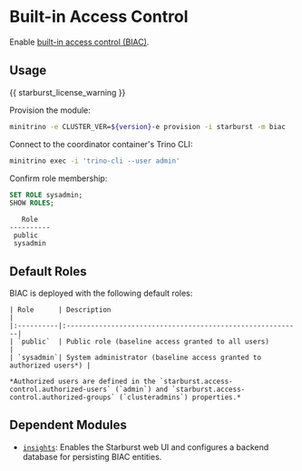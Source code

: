 # Built-in Access Control

Enable
[built-in access control (BIAC)](https://docs.starburst.io/latest/security/biac-overview.html).

## Usage

{{ starburst_license_warning }}

Provision the module:

```sh
minitrino -e CLUSTER_VER=${version}-e provision -i starburst -m biac
```

Connect to the coordinator container's Trino CLI:

```sh
minitrino exec -i 'trino-cli --user admin'
```

Confirm role membership:

```sql
SET ROLE sysadmin;
SHOW ROLES;
```

```text
   Role
----------
 public
 sysadmin
```

## Default Roles

BIAC is deployed with the following default roles:

```{table}
| Role      | Description                                                |
|:----------|:----------------------------------------------------------|
| `public`  | Public role (baseline access granted to all users)         |
| `sysadmin`| System administrator (baseline access granted to authorized users*) |
```

```{note}
*Authorized users are defined in the `starburst.access-control.authorized-users` (`admin`) and `starburst.access-control.authorized-groups` (`clusteradmins`) properties.*
```

## Dependent Modules

- [`insights`](../admin/insights.md#insights): Enables the Starburst web UI and
  configures a backend database for persisting BIAC entities.
